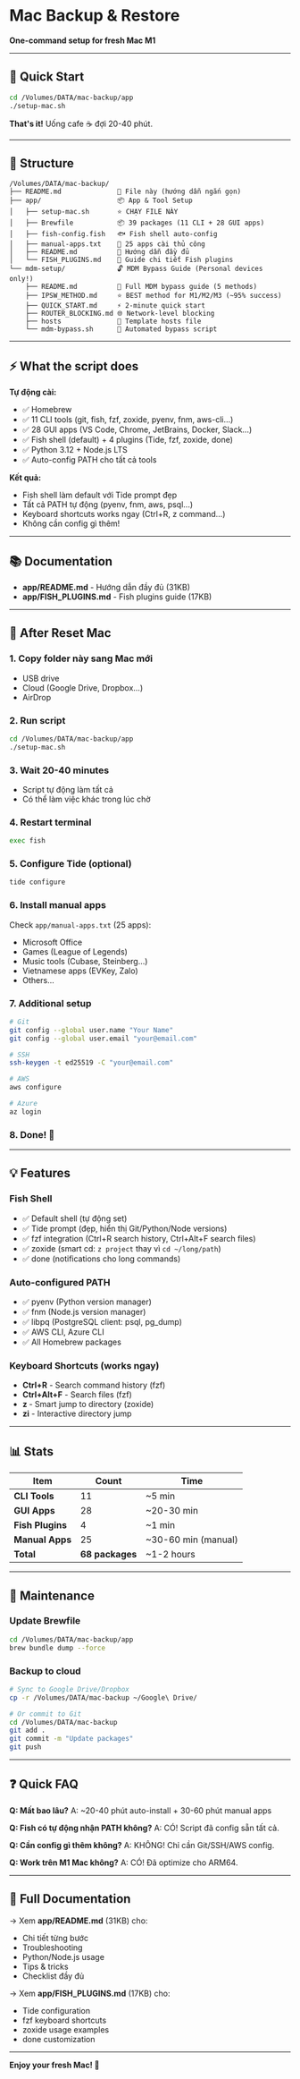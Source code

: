 # Mac Backup & Restore

**One-command setup for fresh Mac M1**

---

## 🚀 Quick Start

```bash
cd /Volumes/DATA/mac-backup/app
./setup-mac.sh
```

**That's it!** Uống cafe ☕ đợi 20-40 phút.

---

## 📁 Structure

```
/Volumes/DATA/mac-backup/
├── README.md              📖 File này (hướng dẫn ngắn gọn)
├── app/                   📦 App & Tool Setup
│   ├── setup-mac.sh       ⭐ CHẠY FILE NÀY
│   ├── Brewfile           📦 39 packages (11 CLI + 28 GUI apps)
│   ├── fish-config.fish   🐟 Fish shell auto-config
│   ├── manual-apps.txt    📝 25 apps cài thủ công
│   ├── README.md          📖 Hướng dẫn đầy đủ
│   └── FISH_PLUGINS.md    📖 Guide chi tiết Fish plugins
└── mdm-setup/             🔓 MDM Bypass Guide (Personal devices only!)
    ├── README.md          📖 Full MDM bypass guide (5 methods)
    ├── IPSW_METHOD.md     ⭐ BEST method for M1/M2/M3 (~95% success)
    ├── QUICK_START.md     ⚡ 2-minute quick start
    ├── ROUTER_BLOCKING.md 🌐 Network-level blocking
    ├── hosts              📝 Template hosts file
    └── mdm-bypass.sh      🤖 Automated bypass script
```

---

## ⚡ What the script does

**Tự động cài:**
- ✅ Homebrew
- ✅ 11 CLI tools (git, fish, fzf, zoxide, pyenv, fnm, aws-cli...)
- ✅ 28 GUI apps (VS Code, Chrome, JetBrains, Docker, Slack...)
- ✅ Fish shell (default) + 4 plugins (Tide, fzf, zoxide, done)
- ✅ Python 3.12 + Node.js LTS
- ✅ Auto-config PATH cho tất cả tools

**Kết quả:**
- Fish shell làm default với Tide prompt đẹp
- Tất cả PATH tự động (pyenv, fnm, aws, psql...)
- Keyboard shortcuts works ngay (Ctrl+R, z command...)
- Không cần config gì thêm!

---

## 📚 Documentation

- **app/README.md** - Hướng dẫn đầy đủ (31KB)
- **app/FISH_PLUGINS.md** - Fish plugins guide (17KB)

---

## 🎯 After Reset Mac

### 1. Copy folder này sang Mac mới
- USB drive
- Cloud (Google Drive, Dropbox...)
- AirDrop

### 2. Run script
```bash
cd /Volumes/DATA/mac-backup/app
./setup-mac.sh
```

### 3. Wait 20-40 minutes
- Script tự động làm tất cả
- Có thể làm việc khác trong lúc chờ

### 4. Restart terminal
```bash
exec fish
```

### 5. Configure Tide (optional)
```bash
tide configure
```

### 6. Install manual apps
Check `app/manual-apps.txt` (25 apps):
- Microsoft Office
- Games (League of Legends)
- Music tools (Cubase, Steinberg...)
- Vietnamese apps (EVKey, Zalo)
- Others...

### 7. Additional setup
```bash
# Git
git config --global user.name "Your Name"
git config --global user.email "your@email.com"

# SSH
ssh-keygen -t ed25519 -C "your@email.com"

# AWS
aws configure

# Azure
az login
```

### 8. Done! 🎉

---

## 💡 Features

### Fish Shell
- ✅ Default shell (tự động set)
- ✅ Tide prompt (đẹp, hiển thị Git/Python/Node versions)
- ✅ fzf integration (Ctrl+R search history, Ctrl+Alt+F search files)
- ✅ zoxide (smart cd: `z project` thay vì `cd ~/long/path`)
- ✅ done (notifications cho long commands)

### Auto-configured PATH
- ✅ pyenv (Python version manager)
- ✅ fnm (Node.js version manager)
- ✅ libpq (PostgreSQL client: psql, pg_dump)
- ✅ AWS CLI, Azure CLI
- ✅ All Homebrew packages

### Keyboard Shortcuts (works ngay)
- **Ctrl+R** - Search command history (fzf)
- **Ctrl+Alt+F** - Search files (fzf)
- **z <keyword>** - Smart jump to directory (zoxide)
- **zi** - Interactive directory jump

---

## 📊 Stats

| Item | Count | Time |
|------|-------|------|
| **CLI Tools** | 11 | ~5 min |
| **GUI Apps** | 28 | ~20-30 min |
| **Fish Plugins** | 4 | ~1 min |
| **Manual Apps** | 25 | ~30-60 min (manual) |
| **Total** | **68 packages** | ~1-2 hours |

---

## 🔧 Maintenance

### Update Brewfile
```bash
cd /Volumes/DATA/mac-backup/app
brew bundle dump --force
```

### Backup to cloud
```bash
# Sync to Google Drive/Dropbox
cp -r /Volumes/DATA/mac-backup ~/Google\ Drive/

# Or commit to Git
cd /Volumes/DATA/mac-backup
git add .
git commit -m "Update packages"
git push
```

---

## ❓ Quick FAQ

**Q: Mất bao lâu?**
A: ~20-40 phút auto-install + 30-60 phút manual apps

**Q: Fish có tự động nhận PATH không?**
A: CÓ! Script đã config sẵn tất cả.

**Q: Cần config gì thêm không?**
A: KHÔNG! Chỉ cần Git/SSH/AWS config.

**Q: Work trên M1 Mac không?**
A: CÓ! Đã optimize cho ARM64.

---

## 📖 Full Documentation

→ Xem **app/README.md** (31KB) cho:
- Chi tiết từng bước
- Troubleshooting
- Python/Node.js usage
- Tips & tricks
- Checklist đầy đủ

→ Xem **app/FISH_PLUGINS.md** (17KB) cho:
- Tide configuration
- fzf keyboard shortcuts
- zoxide usage examples
- done customization

---

**Enjoy your fresh Mac! 🚀**
